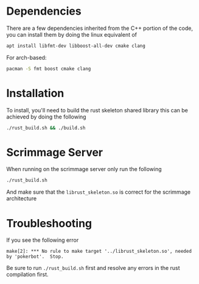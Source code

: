 # Dependencies 

There are a few dependencies inherited from the C++ portion of the code, 
you can install them by doing the linux equivalent of 

```bash
apt install libfmt-dev libboost-all-dev cmake clang
```

For arch-based:

```bash
pacman -S fmt boost cmake clang
```

# Installation 

To install, you'll need to build the rust skeleton shared library
this can be achieved by doing the following  

```bash
./rust_build.sh && ./build.sh
```

# Scrimmage Server

When running on the scrimmage server only run the following

```bash
./rust_build.sh
```
And make sure that the `librust_skeleton.so` is correct for the scrimmage architecture

# Troubleshooting

If you see the following error
```
make[2]: *** No rule to make target '../librust_skeleton.so', needed by 'pokerbot'.  Stop.
```

Be sure to run `./rust_build.sh` first and resolve any errors in the rust compilation first.
